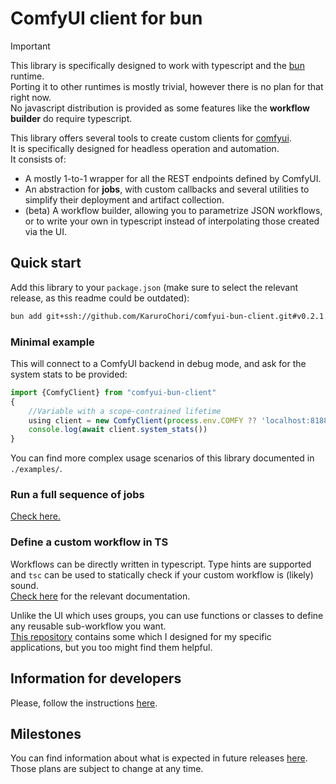 # ComfyUI client for bun

> [!IMPORTANT]  
> This library is specifically designed to work with typescript and the [bun](https://bun.sh/) runtime.  
> Porting it to other runtimes is mostly trivial, however there is no plan for that right now.  
> No javascript distribution is provided as some features like the **workflow builder** do require typescript.

This library offers several tools to create custom clients for [comfyui](https://github.com/comfyanonymous/ComfyUI).  
It is specifically designed for headless operation and automation.  
It consists of:

- A mostly 1-to-1 wrapper for all the REST endpoints defined by ComfyUI.
- An abstraction for **jobs**, with custom callbacks and several utilities to simplify their deployment and artifact collection.
- (beta) A workflow builder, allowing you to parametrize JSON workflows, or to write your own in typescript instead of interpolating those created via the UI.

## Quick start

Add this library to your `package.json` (make sure to select the relevant release, as this readme could be outdated):

```sh
bun add git+ssh://github.com/KaruroChori/comfyui-bun-client.git#v0.2.1
```

### Minimal example

This will connect to a ComfyUI backend in debug mode, and ask for the system stats to be provided:

```ts
import {ComfyClient} from "comfyui-bun-client"
{
    //Variable with a scope-contrained lifetime
    using client = new ComfyClient(process.env.COMFY ?? 'localhost:8188', { debug: true })
    console.log(await client.system_stats())
}
```

You can find more complex usage scenarios of this library documented in `./examples/`.

### Run a full sequence of jobs

[Check here.](./docs/run-jobs.md)

### Define a custom workflow in TS

Workflows can be directly written in typescript. Type hints are supported and `tsc` can be used to statically check if your custom workflow is (likely) sound.  
[Check here](./docs/custom-workflows.md) for the relevant documentation.

Unlike the UI which uses groups, you can use functions or classes to define any reusable sub-workflow you want.  
[This repository](https://github.com/KaruroChori/comfyui-ts-workflows) contains some which I designed for my specific applications, but you too might find them helpful.

## Information for developers

Please, follow the instructions [here](./docs/developers.md).

## Milestones

You can find information about what is expected in future releases [here](./TODO.md).  
Those plans are subject to change at any time.
